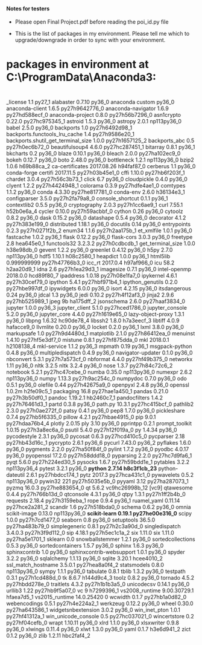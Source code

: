 
#### Notes for testers
- Please open Final Project.pdf before reading the poi_id.py file

- This is the list of packages in my environment. Please tell me which to upgrade/downgrade in order to sync with your environment.
# packages in environment at C:\ProgramData\Anaconda3:
#
_license                  1.1                      py27_1
alabaster                 0.7.10                   py36_0
anaconda                  custom                   py36_0
anaconda-client           1.6.5            py27h9642776_0
anaconda-navigator        1.6.9            py27hd588ecf_0
anaconda-project          0.8.0            py27h56b7296_0
asn1crypto                0.22.0           py27hc975345_1
astroid                   1.5.3                    py36_0
astropy                   2.0.1               np113py36_0
babel                     2.5.0                    py36_0
backports                 1.0              py27h6492d98_1
backports.functools_lru_cache 1.4              py27h9586e20_1
backports.shutil_get_terminal_size 1.0.0            py27h1657125_2
backports_abc             0.5              py27h0ec6b72_0
beautifulsoup4            4.6.0            py27hc287451_1
bitarray                  0.8.1                    py36_1
bkcharts                  0.2                      py36_0
blaze                     0.10.1                   py36_0
bleach                    2.0.0            py27ha102ec9_0
bokeh                     0.12.7                   py36_0
boto                      2.48.0                   py36_0
bottleneck                1.2.1               np113py36_0
bzip2                     1.0.6                h69b88ca_2
ca-certificates           2017.08.26           h94faf87_0
cerberus                  1.1                      py36_0    conda-forge
certifi                   2017.11.5        py27h03b45e1_0
cffi                      1.10.0           py27hb6f203f_1
chardet                   3.0.4            py27h56c3b73_1
click                     6.7                      py36_0
cloudpickle               0.4.0                    py36_0
clyent                    1.2.2            py27h4424948_1
colorama                  0.3.9            py27hdfe4ae1_0
comtypes                  1.1.2                    py36_0
conda                     4.3.30           py27he817781_0
conda-env                 2.6.0                h36134e3_1
configparser              3.5.0            py27h2fa79a8_0
console_shortcut          0.1.1                    py36_1
contextlib2               0.5.5                    py36_0
cryptography              2.0.3            py27h1cc6ae9_1
curl                      7.55.1               h52b0e6a_4
cycler                    0.10.0           py27h59acbbf_0
cython                    0.26                     py36_0
cytoolz                   0.8.2                    py36_0
dask                      0.15.2                   py36_0
datashape                 0.5.4                    py36_0
decorator                 4.1.2            py27h383e199_0
distributed               1.18.1                   py36_0
docutils                  0.14                     py36_0
entrypoints               0.2.3            py27h0271f2b_2
enum34                    1.1.6            py27h2aa175b_1
et_xmlfile                1.0.1                    py36_0
fastcache                 1.0.2                    py36_1
flask                     0.12.2                   py36_0
flask-cors                3.0.3                    py36_0
freetype                  2.8                  hea645e0_1
functools32               3.2.3.2          py27h0cdbcdb_1
get_terminal_size         1.0.0                h38e98db_0
gevent                    1.2.2                    py36_0
greenlet                  0.4.12                   py36_0
h5py                      2.7.0               np113py36_0
hdf5                      1.10.1               h08c2580_1
heapdict                  1.0.0                    py36_1
html5lib                  0.999999999      py27h47766b3_0
icc_rt                    2017.0.4             h97af966_0
icu                       58.2                 h2aa20d9_1
idna                      2.6              py27h1ea29d3_1
imagesize                 0.7.1                    py36_0
intel-openmp              2018.0.0             hcd89f80_7
ipaddress                 1.0.18           py27h08e1fa7_0
ipykernel                 4.6.1            py27h30cef79_0
ipython                   5.4.1            py27hbf971b4_1
ipython_genutils          0.2.0            py27hbe997df_0
ipywidgets                6.0.0                    py36_0
isort                     4.2.15                   py36_0
itsdangerous              0.24                     py36_0
jdcal                     1.3                      py36_0
jedi                      0.10.2           py27h4f12af3_0
jinja2                    2.9.6            py27hb525989_1
jpeg                      9b                   ha175dff_2
jsonschema                2.6.0            py27haaf3834_0
jupyter                   1.0.0                    py36_3
jupyter_client            5.1.0            py27hced1786_0
jupyter_console           5.2.0                    py36_0
jupyter_core              4.4.0            py27h1619e65_0
lazy-object-proxy         1.3.1                    py36_0
libpng                    1.6.32               hc90de78_4
libssh2                   1.8.0                h7a3eecf_3
libtiff                   4.0.9                hafacce9_0
llvmlite                  0.20.0                   py36_0
locket                    0.2.0                    py36_1
lxml                      3.8.0                    py36_0
markupsafe                1.0              py27h9d4480d_1
matplotlib                2.1.0            py27h86412ea_0
menuinst                  1.4.10           py27hf5e3df7_0
mistune                   0.8.1            py27hf875dda_0
mkl                       2018.0.1             h2108138_4
mkl-service               1.1.2                    py36_3
mpmath                    0.19                     py36_1
msgpack-python            0.4.8                    py36_0
multipledispatch          0.4.9                    py36_0
navigator-updater         0.1.0                    py36_0
nbconvert                 5.3.1            py27h7a573cf_0
nbformat                  4.4.0            py27hf49b375_0
networkx                  1.11                     py36_0
nltk                      3.2.5                     <pip>
nltk                      3.2.4                    py36_0
nose                      1.3.7            py27h84c72c6_2
notebook                  5.2.1            py27hc47cebe_0
numba                     0.35.0              np113py36_0
numexpr                   2.6.2               np113py36_0
numpy                     1.13.3           py27h9ac254c_0
numpydoc                  0.7.0                    py36_0
odo                       0.5.1                    py36_0
olefile                   0.44             py27h42675a9_0
openpyxl                  2.4.8                    py36_0
openssl                   1.0.2m               h2fe09c5_1
packaging                 16.8             py27hae1a450_1
pandas                    0.21.0           py27h3b50df0_1
pandoc                    1.19.2.1             hb2460c7_1
pandocfilters             1.4.2            py27h76461d3_1
partd                     0.3.8                    py36_0
path.py                   10.3.1           py27hc415bcf_0
pathlib2                  2.3.0            py27h0ae272f_0
patsy                     0.4.1                    py36_0
pep8                      1.7.0                    py36_0
pickleshare               0.7.4            py27hb5f6335_0
pillow                    4.2.1            py27hbae4915_0
pip                       9.0.1            py27hdaa76b4_4
plotly                    2.0.15                    <pip>
ply                       3.10                     py36_0
pprintpp                  0.2.1                     <pip>
prompt_toolkit            1.0.15           py27h3a8ec6a_0
psutil                    5.4.0            py27h12f019a_0
py                        1.4.34                   py36_0
pycodestyle               2.3.1                    py36_0
pycosat                   0.6.3            py27hcd410c5_0
pycparser                 2.18             py27hb43d16c_1
pycrypto                  2.6.1                    py36_6
pycurl                    7.43.0                   py36_2
pyflakes                  1.6.0                    py36_0
pygments                  2.2.0            py27ha50f84f_0
pylint                    1.7.2                    py36_0
pyodbc                    4.0.17                   py36_0
pyopenssl                 17.2.0           py27h58ddd18_0
pyparsing                 2.2.0            py27hc7d9fa6_1
pyqt                      5.6.0            py27h224ed30_5
pysocks                   1.6.7            py27h59bdd1e_1
pytables                  3.2.2               np113py36_4
pytest                    3.2.1                    py36_0
**python                    2.7.14              h8c3f1cb_23**
python-dateutil           2.6.1            py27hbdcc174_1
pytz                      2017.3           py27hca431c1_0
pywavelets                0.5.2               np113py36_0
pywin32                   221              py27h5035e5b_0
pyyaml                    3.12             py27ha287073_1
pyzmq                     16.0.3           py27he883654_0
qt                        5.6.2            vc9hc26998b_12  [vc9]
qtawesome                 0.4.4            py27h766b13d_0
qtconsole                 4.3.1                    py36_0
qtpy                      1.3.1            py27h1ff2b4b_0
requests                  2.18.4           py27h3159eba_1
rope                      0.9.4                    py36_1
ruamel_yaml               0.11.14          py27hce2a281_2
scandir                   1.6              py27h518bda0_0
schema                    0.6.2                    py36_0    omnia
scikit-image              0.13.0              np113py36_0
**scikit-learn              0.19.1           py27he00e316_0**
scipy                     1.0.0            py27h7cd1477_0
seaborn                   0.8                      py36_0
setuptools                36.5.0           py27ha483b79_0
simplegeneric             0.8.1            py27h2c3a90d_0
singledispatch            3.4.0.3          py27h3f9d112_0
sip                       4.18.1           py27h5ec1c1a_2
six                       1.11.0                    <pip>
six                       1.11.0           py27ha5e1701_1
sklearn                   0.0                       <pip>
snowballstemmer           1.2.1                    py36_0
sortedcollections         0.5.3                    py36_0
sortedcontainers          1.5.7                    py36_0
sphinx                    1.6.3                    py36_0
sphinxcontrib             1.0                      py36_0
sphinxcontrib-websupport  1.0.1                    py36_0
spyder                    3.2.2                    py36_0
sqlalchemy                1.1.13                   py36_0
sqlite                    3.20.1               hcee4010_2
ssl_match_hostname        3.5.0.1          py27hea8a0f4_2
statsmodels               0.8.0               np113py36_0
sympy                     1.1.1                    py36_0
tabulate                  0.8.1                     <pip>
tblib                     1.3.2                    py36_0
testpath                  0.3.1            py27h1cd488d_0
tk                        8.6.7                h144d9c4_3
toolz                     0.8.2                    py36_0
tornado                   4.5.2            py27hbdd278e_0
traitlets                 4.3.2            py27h1b1b3a5_0
unicodecsv                0.14.1                   py36_0
urllib3                   1.22             py27hb9f5a07_0
vc                        9                    h7299396_1
vs2008_runtime            9.00.30729.1         hfaea7d5_1
vs2015_runtime            14.0.25420                    0
wcwidth                   0.1.7            py27hb1a0d82_0
webencodings              0.5.1            py27h4e224a2_1
werkzeug                  0.12.2                   py36_0
wheel                     0.30.0           py27ha643586_1
widgetsnbextension        3.0.2                    py36_0
win_inet_pton             1.0.1            py27hf41312a_1
win_unicode_console       0.5              py27hc037021_0
wincertstore              0.2              py27hf04cefb_0
wrapt                     1.10.11                  py36_0
xlrd                      1.1.0                    py36_0
xlsxwriter                0.9.8                    py36_0
xlwings                   0.11.4                   py36_0
xlwt                      1.3.0                    py36_0
yaml                      0.1.7                h3e6d941_2
zict                      0.1.2                    py36_0
zlib                      1.2.11               hbc2faf4_2
